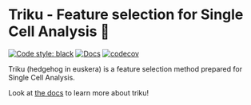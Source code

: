 # Triku - Feature selection for Single Cell Analysis 🦔
[![Code style: black](https://img.shields.io/badge/code%20style-black-000000.svg)](https://github.com/psf/black)
[![Docs](https://readthedocs.org/projects/triku/badge/?version=latest)](https://triku.readthedocs.io/en/latest/)
[![codecov](https://codecov.io/gl/alexmascension/triku/branch/dev/graph/badge.svg)](https://codecov.io/gl/alexmascension/triku)


Triku (hedgehog in euskera) is a feature selection method prepared for Single Cell Analysis.

Look at [the docs](https://triku.readthedocs.io/en/latest/) to learn more about triku!


